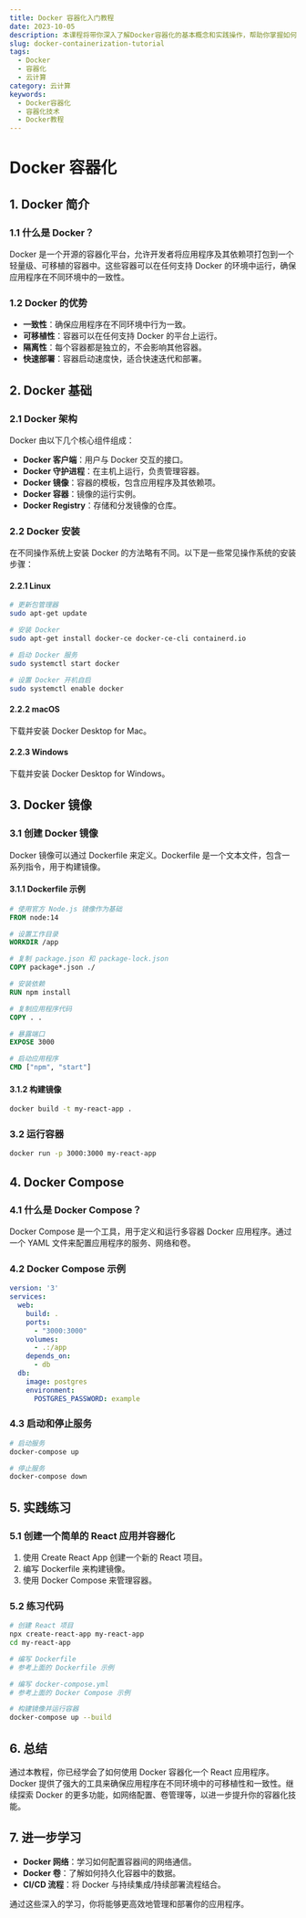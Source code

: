 ```yaml
---
title: Docker 容器化入门教程
date: 2023-10-05
description: 本课程将带你深入了解Docker容器化的基本概念和实践操作，帮助你掌握如何使用Docker创建、管理和部署容器化应用。
slug: docker-containerization-tutorial
tags:
  - Docker
  - 容器化
  - 云计算
category: 云计算
keywords:
  - Docker容器化
  - 容器化技术
  - Docker教程
---
```


# Docker 容器化

## 1. Docker 简介

### 1.1 什么是 Docker？
Docker 是一个开源的容器化平台，允许开发者将应用程序及其依赖项打包到一个轻量级、可移植的容器中。这些容器可以在任何支持 Docker 的环境中运行，确保应用程序在不同环境中的一致性。

### 1.2 Docker 的优势
- **一致性**：确保应用程序在不同环境中行为一致。
- **可移植性**：容器可以在任何支持 Docker 的平台上运行。
- **隔离性**：每个容器都是独立的，不会影响其他容器。
- **快速部署**：容器启动速度快，适合快速迭代和部署。

## 2. Docker 基础

### 2.1 Docker 架构
Docker 由以下几个核心组件组成：
- **Docker 客户端**：用户与 Docker 交互的接口。
- **Docker 守护进程**：在主机上运行，负责管理容器。
- **Docker 镜像**：容器的模板，包含应用程序及其依赖项。
- **Docker 容器**：镜像的运行实例。
- **Docker Registry**：存储和分发镜像的仓库。

### 2.2 Docker 安装
在不同操作系统上安装 Docker 的方法略有不同。以下是一些常见操作系统的安装步骤：

#### 2.2.1 Linux
```bash
# 更新包管理器
sudo apt-get update

# 安装 Docker
sudo apt-get install docker-ce docker-ce-cli containerd.io

# 启动 Docker 服务
sudo systemctl start docker

# 设置 Docker 开机自启
sudo systemctl enable docker
```

#### 2.2.2 macOS
下载并安装 Docker Desktop for Mac。

#### 2.2.3 Windows
下载并安装 Docker Desktop for Windows。

## 3. Docker 镜像

### 3.1 创建 Docker 镜像
Docker 镜像可以通过 Dockerfile 来定义。Dockerfile 是一个文本文件，包含一系列指令，用于构建镜像。

#### 3.1.1 Dockerfile 示例
```Dockerfile
# 使用官方 Node.js 镜像作为基础
FROM node:14

# 设置工作目录
WORKDIR /app

# 复制 package.json 和 package-lock.json
COPY package*.json ./

# 安装依赖
RUN npm install

# 复制应用程序代码
COPY . .

# 暴露端口
EXPOSE 3000

# 启动应用程序
CMD ["npm", "start"]
```

#### 3.1.2 构建镜像
```bash
docker build -t my-react-app .
```

### 3.2 运行容器
```bash
docker run -p 3000:3000 my-react-app
```

## 4. Docker Compose

### 4.1 什么是 Docker Compose？
Docker Compose 是一个工具，用于定义和运行多容器 Docker 应用程序。通过一个 YAML 文件来配置应用程序的服务、网络和卷。

### 4.2 Docker Compose 示例
```yaml
version: '3'
services:
  web:
    build: .
    ports:
      - "3000:3000"
    volumes:
      - .:/app
    depends_on:
      - db
  db:
    image: postgres
    environment:
      POSTGRES_PASSWORD: example
```

### 4.3 启动和停止服务
```bash
# 启动服务
docker-compose up

# 停止服务
docker-compose down
```

## 5. 实践练习

### 5.1 创建一个简单的 React 应用并容器化
1. 使用 Create React App 创建一个新的 React 项目。
2. 编写 Dockerfile 来构建镜像。
3. 使用 Docker Compose 来管理容器。

### 5.2 练习代码
```bash
# 创建 React 项目
npx create-react-app my-react-app
cd my-react-app

# 编写 Dockerfile
# 参考上面的 Dockerfile 示例

# 编写 docker-compose.yml
# 参考上面的 Docker Compose 示例

# 构建镜像并运行容器
docker-compose up --build
```

## 6. 总结
通过本教程，你已经学会了如何使用 Docker 容器化一个 React 应用程序。Docker 提供了强大的工具来确保应用程序在不同环境中的可移植性和一致性。继续探索 Docker 的更多功能，如网络配置、卷管理等，以进一步提升你的容器化技能。

## 7. 进一步学习
- **Docker 网络**：学习如何配置容器间的网络通信。
- **Docker 卷**：了解如何持久化容器中的数据。
- **CI/CD 流程**：将 Docker 与持续集成/持续部署流程结合。

通过这些深入的学习，你将能够更高效地管理和部署你的应用程序。